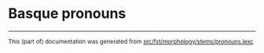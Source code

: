 # Basque pronouns

* * *

<small>This (part of) documentation was generated from [src/fst/morphology/stems/pronouns.lexc](https://github.com/giellalt/lang-eus/blob/main/src/fst/morphology/stems/pronouns.lexc)</small>
